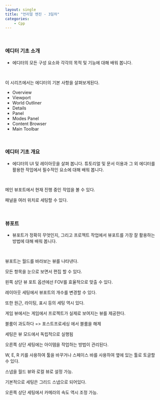 ```yaml
---
layout: single
title: "언리얼 엔진 - 3일차"
categories:
    - Cpp
---
```


<br>

### 에디터 기초 소개
- 에디터의 모든 구성 요소와 각각의 목적 및 기능에 대해 배워 봅니다.

<br> 

이 시리즈에서는 에디터의 기본 사항을 살펴보게된다.

- Overview 
- Viewport 
- World Outliner 
- Details 
- Panel 
- Modes Panel 
- Content Browser
- Main Toolbar

<br>

### 에디터 기초 개요
- 에디터의 UI 및 레이아웃을 살펴 봅니다. 튜토리얼 및 문서 이용과 그 외 에디터를 활용한 작업에서 필수적인 요소에 대해 배워 봅니다.

<br>

메인 뷰포트에서 현재 진행 중인 작업을 볼 수 있다.

패널을 여러 위치로 세팅할 수 있다.

<br>

### 뷰포트
- 뷰포트가 정확히 무엇인지, 그리고 프로젝트 작업에서 뷰포트를 가장 잘 활용하는 방법에 대해 배워 봅니다.

<br>

뷰포트는 월드를 바라보는 뷰를 나타낸다.

모든 항목을 눈으로 보면서 편집 할 수 있다.

왼쪽 상단 뷰 포트 옵션에선 FOV를 효율적으로 맞출 수 있다.

레이아웃 세팅에서 뷰포트의 개수를 변경할 수 있다.

또한 원근, 라이팅, 표시 등의 세팅 역시 있다.

게임 뷰에서는 게임에서 프로젝트가 실제로 보여지는 뷰를 제공한다.

블룸이 과도하다 => 포스트프로세싱 에서 블룸을 해제

세팅은 뷰 모드에서 독립적으로 실행됨

오른쪽 상단 세팅에는 아이템을 작업하는 방법이 관리된다.

W, E, R 키를 사용하여 툴을 바꾸거나 스페이스 바를 사용하여 옆에 있는 툴로 토글할 수 있다.

스냅을 월드 뷰와 로컬 뷰로 설정 가능.

기본적으로 세팅은 그리드 스냅으로 되어있다.

오른쪽 상단 세팅에서 카메라의 속도 역시 조정 가능.

<br>

